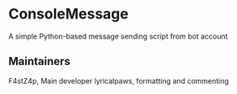# ConsoleMessage
A simple Python-based message sending script from bot account

## Maintainers
F4stZ4p, Main developer
lyricalpaws, formatting and commenting
